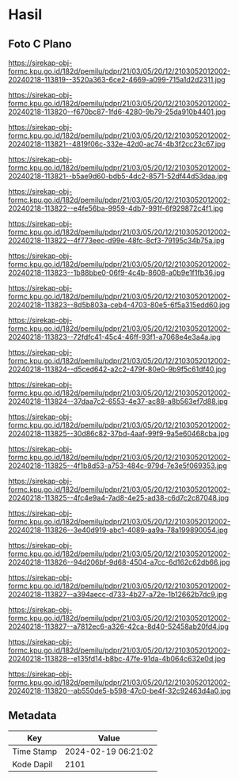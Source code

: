# Hasil

## Foto C Plano

https://sirekap-obj-formc.kpu.go.id/182d/pemilu/pdpr/21/03/05/20/12/2103052012002-20240218-113819--3520a363-6ce2-4669-a099-715a1d2d2311.jpg

https://sirekap-obj-formc.kpu.go.id/182d/pemilu/pdpr/21/03/05/20/12/2103052012002-20240218-113820--f670bc87-1fd6-4280-9b79-25da910b4401.jpg

https://sirekap-obj-formc.kpu.go.id/182d/pemilu/pdpr/21/03/05/20/12/2103052012002-20240218-113821--4819f06c-332e-42d0-ac74-4b3f2cc23c67.jpg

https://sirekap-obj-formc.kpu.go.id/182d/pemilu/pdpr/21/03/05/20/12/2103052012002-20240218-113821--b5ae9d60-bdb5-4dc2-8571-52df44d53daa.jpg

https://sirekap-obj-formc.kpu.go.id/182d/pemilu/pdpr/21/03/05/20/12/2103052012002-20240218-113822--e4fe56ba-9959-4db7-991f-6f929872c4f1.jpg

https://sirekap-obj-formc.kpu.go.id/182d/pemilu/pdpr/21/03/05/20/12/2103052012002-20240218-113822--4f773eec-d99e-48fc-8cf3-79195c34b75a.jpg

https://sirekap-obj-formc.kpu.go.id/182d/pemilu/pdpr/21/03/05/20/12/2103052012002-20240218-113823--1b88bbe0-06f9-4c4b-8608-a0b9e1f1fb36.jpg

https://sirekap-obj-formc.kpu.go.id/182d/pemilu/pdpr/21/03/05/20/12/2103052012002-20240218-113823--8d5b803a-ceb4-4703-80e5-6f5a315edd60.jpg

https://sirekap-obj-formc.kpu.go.id/182d/pemilu/pdpr/21/03/05/20/12/2103052012002-20240218-113823--72fdfc41-45c4-46ff-93f1-a7068e4e3a4a.jpg

https://sirekap-obj-formc.kpu.go.id/182d/pemilu/pdpr/21/03/05/20/12/2103052012002-20240218-113824--d5ced642-a2c2-479f-80e0-9b9f5c61df40.jpg

https://sirekap-obj-formc.kpu.go.id/182d/pemilu/pdpr/21/03/05/20/12/2103052012002-20240218-113824--37daa7c2-6553-4e37-ac88-a8b563ef7d88.jpg

https://sirekap-obj-formc.kpu.go.id/182d/pemilu/pdpr/21/03/05/20/12/2103052012002-20240218-113825--30d86c82-37bd-4aaf-99f9-9a5e60468cba.jpg

https://sirekap-obj-formc.kpu.go.id/182d/pemilu/pdpr/21/03/05/20/12/2103052012002-20240218-113825--4f1b8d53-a753-484c-979d-7e3e5f069353.jpg

https://sirekap-obj-formc.kpu.go.id/182d/pemilu/pdpr/21/03/05/20/12/2103052012002-20240218-113825--4fc4e9a4-7ad8-4e25-ad38-c6d7c2c87048.jpg

https://sirekap-obj-formc.kpu.go.id/182d/pemilu/pdpr/21/03/05/20/12/2103052012002-20240218-113826--3e40d919-abc1-4089-aa9a-78a199890054.jpg

https://sirekap-obj-formc.kpu.go.id/182d/pemilu/pdpr/21/03/05/20/12/2103052012002-20240218-113826--94d206bf-9d68-4504-a7cc-6d162c62db66.jpg

https://sirekap-obj-formc.kpu.go.id/182d/pemilu/pdpr/21/03/05/20/12/2103052012002-20240218-113827--a394aecc-d733-4b27-a72e-1b12662b7dc9.jpg

https://sirekap-obj-formc.kpu.go.id/182d/pemilu/pdpr/21/03/05/20/12/2103052012002-20240218-113827--a7812ec6-a326-42ca-8d40-52458ab20fd4.jpg

https://sirekap-obj-formc.kpu.go.id/182d/pemilu/pdpr/21/03/05/20/12/2103052012002-20240218-113828--e135fd14-b8bc-47fe-91da-4b064c632e0d.jpg

https://sirekap-obj-formc.kpu.go.id/182d/pemilu/pdpr/21/03/05/20/12/2103052012002-20240218-113820--ab550de5-b598-47c0-be4f-32c92463d4a0.jpg


## Metadata

| Key        | Value               |
| ---------- | ------------------- |
| Time Stamp | 2024-02-19 06:21:02 |
| Kode Dapil | 2101                |



